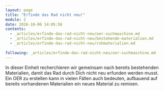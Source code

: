 ```yaml
---
layout: page
title: "Erfinde das Rad nicht neu!"
module: 2
date: 2016-10-06 14:05:56
contents:
  - _articles/erfinde-das-rad-nicht-neu/oer-suchmaschine.md
  - _articles/erfinde-das-rad-nicht-neu/bestehende-materialien.md
  - _articles/erfinde-das-rad-nicht-neu/rohmaterialien.md
  
following: _articles/erfinde-das-rad-nicht-neu/oer-suchmaschine.md
---
```


In dieser Einheit recherchieren wir gemeinsam nach bereits bestehenden Materialien, damit das Rad durch Dich nicht neu erfunden werden musst. Ein OER zu erstellen kann in vielen Fällen auch bedeuten, aufbauend auf bereits vorhandenen Materialien ein neues Material zu remixen.
